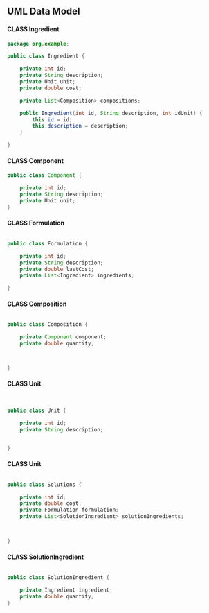 ## UML Data Model

#### CLASS Ingredient

```java
package org.example;

public class Ingredient {

    private int id;
    private String description;
    private Unit unit;
    private double cost;

    private List<Composition> compositions;

    public Ingredient(int id, String description, int idUnit) {
        this.id = id;
        this.description = description;
    }

}


```

#### CLASS Component

```java
public class Component {

    private int id;
    private String description;
    private Unit unit;
}

```


#### CLASS Formulation

```java

public class Formulation {

    private int id;
    private String description;
    private double lastCost;
    private List<Ingredient> ingredients;

}

```


#### CLASS Composition

```java

public class Composition {

    private Component component;
    private double quantity;



}


```


#### CLASS Unit

```java


public class Unit {

    private int id;
    private String description;


}

```


#### CLASS Unit

```java

public class Solutions {

    private int id;
    private double cost;
    private Formulation formulation;
    private List<SolutionIngredient> solutionIngredients;



}

```

#### CLASS SolutionIngredient

```java

public class SolutionIngredient {

    private Ingredient ingredient;
    private double quantity;
}

```

